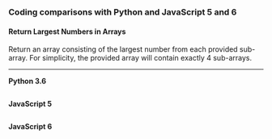 ### Coding comparisons with Python and JavaScript 5 and 6

#### Return Largest Numbers in Arrays 

Return an array consisting of the largest number from each provided sub-array. For simplicity, the provided array will contain exactly 4 sub-arrays.

<hr>

**Python 3.6**

```python

```


**JavaScript 5**
```javascript

```


**JavaScript 6**
```javascript

```